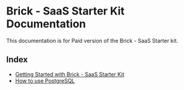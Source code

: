 # Brick - SaaS Starter Kit Documentation
This documentation is for Paid version of the Brick - SaaS Starter kit.

## Index
- [Getting Started with Brick - SaaS Starter Kit](./docs/getting-started.md)
- [How to use PostgreSQL](./docs/PostgreSQL.md)
